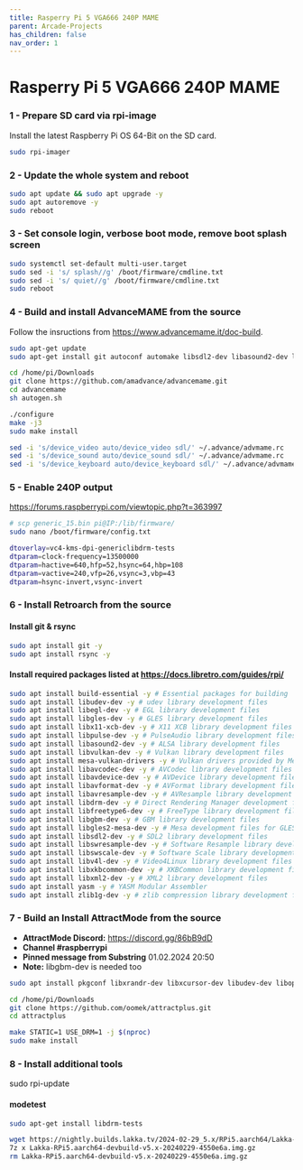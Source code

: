 ```yaml
---
title: Rasperry Pi 5 VGA666 240P MAME
parent: Arcade-Projects
has_children: false
nav_order: 1
---
```


# Rasperry Pi 5 VGA666 240P MAME

### 1 - Prepare SD card via rpi-image
Install the latest Raspberry Pi OS 64-Bit on the SD card.
```bash
sudo rpi-imager
```

### 2 - Update the whole system and reboot
```bash
sudo apt update && sudo apt upgrade -y
sudo apt autoremove -y
sudo reboot
```

### 3 - Set console login, verbose boot mode, remove boot splash screen
```bash
sudo systemctl set-default multi-user.target
sudo sed -i 's/ splash//g' /boot/firmware/cmdline.txt
sudo sed -i 's/ quiet//g' /boot/firmware/cmdline.txt
sudo reboot
```

### 4 - Build and install AdvanceMAME from the source
Follow the insructions from https://www.advancemame.it/doc-build.
```bash
sudo apt-get update
sudo apt-get install git autoconf automake libsdl2-dev libasound2-dev libfreetype6-dev zlib1g-dev libexpat1-dev libslang2-dev libncurses5-dev -y
```

```bash
cd /home/pi/Downloads
git clone https://github.com/amadvance/advancemame.git
cd advancemame
sh autogen.sh
```

```bash
./configure
make -j3
sudo make install 
```

```bash
sed -i 's/device_video auto/device_video sdl/' ~/.advance/advmame.rc
sed -i 's/device_sound auto/device_sound sdl/' ~/.advance/advmame.rc
sed -i 's/device_keyboard auto/device_keyboard sdl/' ~/.advance/advmame.rc
```


### 5 - Enable 240P output
https://forums.raspberrypi.com/viewtopic.php?t=363997

```bash
# scp generic_15.bin pi@IP:/lib/firmware/
sudo nano /boot/firmware/config.txt
```

```bash
dtoverlay=vc4-kms-dpi-genericlibdrm-tests
dtparam=clock-frequency=13500000
dtparam=hactive=640,hfp=52,hsync=64,hbp=108
dtparam=vactive=240,vfp=26,vsync=3,vbp=43
dtparam=hsync-invert,vsync-invert
```

### 6 - Install Retroarch from the source

#### Install git & rsync
```bash
sudo apt install git -y
sudo apt install rsync -y
```
#### Install required packages listed at https://docs.libretro.com/guides/rpi/

```bash
sudo apt install build-essential -y # Essential packages for building
sudo apt install libudev-dev -y # udev library development files
sudo apt install libegl-dev -y # EGL library development files
sudo apt install libgles-dev -y # GLES library development files
sudo apt install libx11-xcb-dev -y # X11 XCB library development files
sudo apt install libpulse-dev -y # PulseAudio library development files
sudo apt install libasound2-dev -y # ALSA library development files
sudo apt install libvulkan-dev -y # Vulkan library development files
sudo apt install mesa-vulkan-drivers -y # Vulkan drivers provided by Mesa
sudo apt install libavcodec-dev -y # AVCodec library development files
sudo apt install libavdevice-dev -y # AVDevice library development files
sudo apt install libavformat-dev -y # AVFormat library development files
sudo apt install libavresample-dev -y # AVResample library development files
sudo apt install libdrm-dev -y # Direct Rendering Manager development files
sudo apt install libfreetype6-dev -y # FreeType library development files
sudo apt install libgbm-dev -y # GBM library development files
sudo apt install libgles2-mesa-dev -y # Mesa development files for GLES2
sudo apt install libsdl2-dev -y # SDL2 library development files
sudo apt install libswresample-dev -y # Software Resample library development files
sudo apt install libswscale-dev -y # Software Scale library development files
sudo apt install libv4l-dev -y # Video4Linux library development files
sudo apt install libxkbcommon-dev -y # XKBCommon library development files
sudo apt install libxml2-dev -y # XML2 library development files
sudo apt install yasm -y # YASM Modular Assembler
sudo apt install zlib1g-dev -y # zlib compression library development files
```

### 7 - Build an Install AttractMode from the source
- **AttractMode Discord:** https://discord.gg/86bB9dD
- **Channel #raspberrypi**
- **Pinned message from Substring** 01.02.2024 20:50
- **Note:** libgbm-dev is needed too

```bash
sudo apt install pkgconf libxrandr-dev libxcursor-dev libudev-dev libopenal-dev libflac-dev libvorbis-dev libgl1-mesa-dev libavformat-dev libfontconfig1-dev libfreetype6-dev libswscale-dev libswresample-dev libarchive-dev libjpeg-dev libglu1-mesa-dev libegl1-mesa-dev libdrm-dev libgbm-dev libcurl4-gnutls-dev build-essential cmake git -y
```

```bash
cd /home/pi/Downloads
git clone https://github.com/oomek/attractplus.git
cd attractplus
```

```bash
make STATIC=1 USE_DRM=1 -j $(nproc)
sudo make install
```

### 8 - Install additional tools

sudo rpi-update

#### modetest
```bash
sudo apt-get install libdrm-tests

wget https://nightly.builds.lakka.tv/2024-02-29_5.x/RPi5.aarch64/Lakka-RPi5.aarch64-devbuild-v5.x-20240229-4550e6a.img.gz
7z x Lakka-RPi5.aarch64-devbuild-v5.x-20240229-4550e6a.img.gz
rm Lakka-RPi5.aarch64-devbuild-v5.x-20240229-4550e6a.img.gz

```

